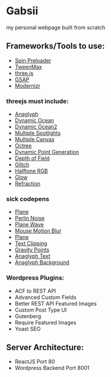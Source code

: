 # Gabsii
my personal webpage built from scratch

## Frameworks/Tools to use:

- [Spin Preloader](https://codepen.io/rickzanutta/pen/yjaeB)
- [TweenMax](https://greensock.com/tweenmax)
- [three.js](https://threejs.org/)
- [GSAP](https://greensock.com/gsap)
- [Modernizr](https://modernizr.com/)


### threejs must include:

- [Anaglyph](https://threejs.org/examples/webgl_effects_anaglyph.html)
- [Dynamic Ocean](https://threejs.org/examples/webgl_geometry_dynamic.html)
- [Dynamic Ocean2](https://threejs.org/examples/webgl_shaders_ocean2.html)
- [Multiple Spotlights](https://threejs.org/examples/webgl_lights_spotlights.html)
- [Multiple Canvas](https://threejs.org/examples/webgl_multiple_canvases_complex.html)
- [Octree](https://threejs.org/examples/webgl_octree.html)
- [Dynamic Point Generation](https://threejs.org/examples/webgl_points_dynamic.html)
- [Depth of Field](https://threejs.org/examples/webgl_postprocessing_dof.html)
- [Glitch](https://threejs.org/examples/webgl_postprocessing_glitch.html)
- [Halftone RGB](https://threejs.org/examples/webgl_postprocessing_rgb_halftone.html)
- [Glow](https://threejs.org/examples/webgl_postprocessing_unreal_bloom.html)
- [Refraction](https://threejs.org/examples/webgl_refraction.html)

### sick codepens

- [Plane](https://codepen.io/Fallenstedt/pen/XzOXMO)
- [Perlin Noise](https://codepen.io/Jeremboo/pen/LRRrNY)
- [Plane Wave](https://codepen.io/tinozza-the-typescripter/pen/WyvaER)
- [Mouse Motion Blur](https://codepen.io/igcorreia/pen/pJvOpL)
- [Plane](https://codepen.io/deathfang/pen/WxNVoq)
- [Text Clipping](https://codepen.io/Jintos/pen/crlxk)
- [Gravity Points](https://codepen.io/akm2/pen/rHIsa)
- [Anaglyph Text](https://codepen.io/nielsvandenbrand/pen/jYGWwV)
- [Anaglyph Background](https://codepen.io/kirklestelle/pen/MpvxmR)

### Wordpress Plugins:

- ACF to REST API
- Advanced Custom Fields
- Better REST API Featured Images
- Custom Post Type UI
- Gutenberg
- Require Featured Images
- Yoast SEO

## Server Architecture:

- ReactJS Port 80
- Wordpress Backend Port 8001
